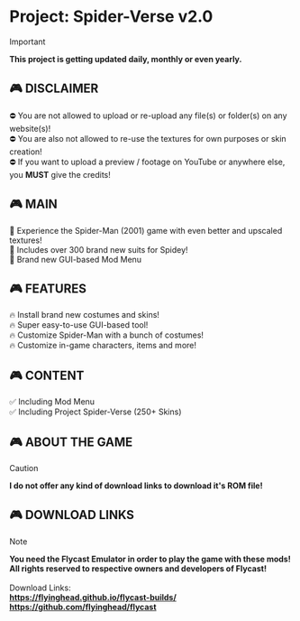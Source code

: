 # Project: Spider-Verse v2.0
> [!IMPORTANT]
> **This project is getting updated daily, monthly or even yearly.**
## 🎮 DISCLAIMER
⛔ You are not allowed to upload or re-upload any file(s) or folder(s) on any website(s)! <br>
⛔ You are also not allowed to re-use the textures for own purposes or skin creation! <br>
⛔ If you want to upload a preview / footage on YouTube or anywhere else, you **MUST** give the credits! <br>

## 🎮 MAIN
📢 Experience the Spider-Man (2001) game with even better and upscaled textures! <br>
📢 Includes over 300 brand new suits for Spidey! <br>
📢 Brand new GUI-based Mod Menu

## 🎮 FEATURES
🔥 Install brand new costumes and skins! <br>
🔥 Super easy-to-use GUI-based tool! <br>
🔥 Customize Spider-Man with a bunch of costumes! <br>
🔥 Customize in-game characters, items and more! <br>

## 🎮 CONTENT
✅ Including Mod Menu <br>
✅ Including Project Spider-Verse (250+ Skins) <br>

## 🎮 ABOUT THE GAME
> [!CAUTION]
> **I do not offer any kind of download links to download it's ROM file!** <br>

## 🎮 DOWNLOAD LINKS
> [!NOTE]
> **You need the Flycast Emulator in order to play the game with these mods!** <br>
> **All rights reserved to respective owners and developers of Flycast!** <br> <br>
Download Links: <br>
**https://flyinghead.github.io/flycast-builds/** <br>
**https://github.com/flyinghead/flycast**

